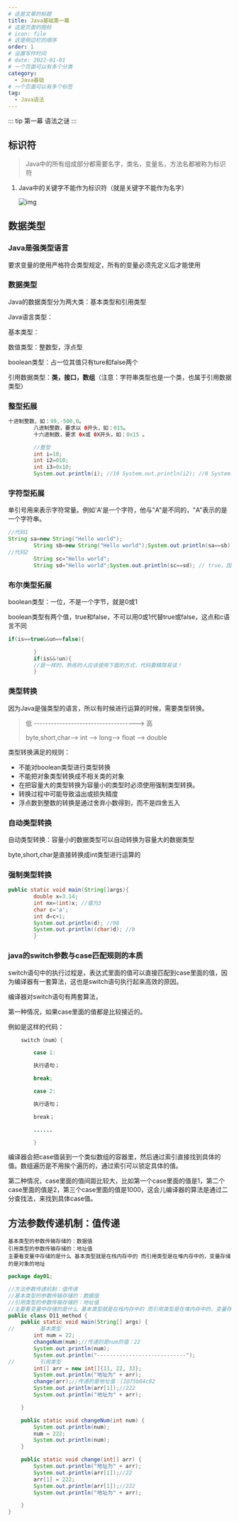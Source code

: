 ```yaml
---
# 这是文章的标题
title: Java基础第一幕
# 这是页面的图标
# icon: file
# 这是侧边栏的顺序
order: 1
# 设置写作时间
# date: 2022-01-01
# 一个页面可以有多个分类
category:
  - Java基础
# 一个页面可以有多个标签
tag:
  - Java语法
---
```

::: tip 第一幕
语法之谜
:::


## 标识符


> Java中的所有组成部分都需要名字，类名，变量名，方法名都被称为标识符


1. Java中的关键字不能作为标识符（就是关键字不能作为名字）

   ![img](https://blog-images-1309758663.cos.ap-nanjing.myqcloud.com/202303181713950.png)

<!-- more -->

## 数据类型

### Java是强类型语言

要求变量的使用严格符合类型规定，所有的变量必须先定义后才能使用

### 数据类型

Java的数据类型分为两大类：基本类型和引用类型

Java语言类型：

 基本类型：

 数值类型：整数型，浮点型

 boolean类型：占一位其值只有ture和false两个

 引用数据类型：**类，接口，数组**（注意：字符串类型也是一个类，也属于引用数据类型）

### 整型拓展

```java
十进制整数，如：99,-500,0。
        八进制整数，要求以 0开头，如：015。
        十六进制数，要求 0x或 0X开头，如：0x15 。

        //整型 
        int i=10;
        int i2=010;
        int i3=0x10;
        System.out.println(i); //10 System.out.println(i2); //8 System.out.println(i3); //16
```

### 字符型拓展

单引号用来表示字符常量。例如'A'是一个字符，他与"A"是不同的，"A"表示的是一个字符串。

```java
//代码1 
String sa=new String("Hello world");
        String sb=new String("Hello world");System.out.println(sa==sb); // false,因为sa与sb是通过String对象new出来的,创建了两个对象，而且sa和sb的地址也不一样，所以返回false
//代码2 
        String sc="Hello world";
        String sd="Hello world";System.out.println(sc==sd); // true，因为创建的都是同一个对象，地址一样，内容也一样，所以返回true
```

### 布尔类型拓展

boolean类型：一位，不是一个字节，就是0或1

boolean类型有两个值，true和false，不可以用0或1代替true或false，这点和c语言不同

```JAVA
if(is==true&&un==false){

        }
        if(is&&!un){
        //是一样的，熟练的人应该使用下面的方式，代码要精简易读！
        }
```

### 类型转换

因为Java是强类型的语言，所以有时候进行运算的时候，需要类型转换。

> 低 ------------------------------------> 高
>
>byte,short,char—> int —> long—> float —> double

类型转换满足的规则：

- 不能对boolean类型进行类型转换
- 不能把对象类型转换成不相关类的对象
- 在把容量大的类型转换为容量小的类型时必须使用强制类型转换。
- 转换过程中可能导致溢出或损失精度
- 浮点数到整数的转换是通过舍弃小数得到，而不是四舍五入

### 自动类型转换

自动类型转换：容量小的数据类型可以自动转换为容量大的数据类型

byte,short,char是直接转换成int类型进行运算的

### 强制类型转换

```java
public static void main(String[]args){
        double x=3.14;
        int nx=(int)x; //值为3 
        char c='a';
        int d=c+1;
        System.out.println(d); //98 
        System.out.println((char)d); //b 
        }
```

### java的switch参数与case匹配规则的本质

switch语句中的执行过程是，表达式里面的值可以直接匹配到case里面的值，因为编译器有一套算法，这也是switch语句执行起来高效的原因。

编译器对switch语句有两套算法，

第一种情况，如果case里面的值都是比较接近的。

例如是这样的代码：

```java
    switch（num）{

        case 1:

        执行语句；

        break;

        case 2:

        执行语句；

        break；

        ......

        }
```

编译器会把case值装到一个类似数组的容器里，然后通过索引直接找到具体的值。数组遍历是不用挨个遍历的，通过索引可以锁定具体的值。

第二种情况，case里面的值间距比较大，比如第一个case里面的值是1，第二个case里面的值是2，第三个case里面的值是1000，这会儿编译器的算法是通过二分查找法，来找到具体case值。

## 方法参数传递机制：值传递

```shell
基本类型的参数传输存储的：数据值
引用类型的参数传输存储的：地址值
主要看变量中存储的是什么 基本类型就是在栈内存中的 而引用类型是在堆内存中的，变量存储的是对象的地址
```

```java
package day01;

//方法参数传递机制：值传递
//基本类型的参数传输存储的：数据值
//引用类型的参数传输存储的：地址值
//主要看变量中存储的是什么 基本类型就是在栈内存中的 而引用类型是在堆内存中的，变量存储的是对象的地址
public class D11_method {
    public static void main(String[] args) {
//        基本类型
        int num = 22;
        changeNum(num);//传递的是num的值：22
        System.out.println(num);
        System.out.println("----------------------------");
//        引用类型
        int[] arr = new int[]{11, 22, 33};
        System.out.println("地址为" + arr);
        change(arr);//传递的是地址值：[I@75b84c92
        System.out.println(arr[1]);//222
        System.out.println("地址为" + arr);

    }

    public static void changeNum(int num) {
        System.out.println(num);
        num = 222;
        System.out.println(num);
    }

    public static void change(int[] arr) {
        System.out.println("地址为" + arr);
        System.out.println(arr[1]);//22
        arr[1] = 222;
        System.out.println(arr[1]);//222
        System.out.println("地址为" + arr);

    }
}

```


